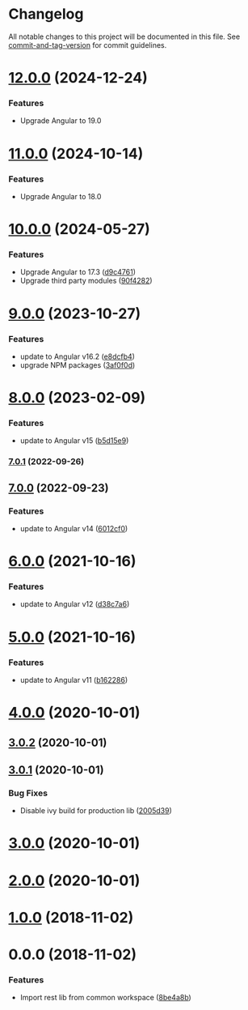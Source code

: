 # Changelog

All notable changes to this project will be documented in this file. See [commit-and-tag-version](https://github.com/absolute-version/commit-and-tag-version) for commit guidelines.

<a name="12.0.0"></a>
# [12.0.0](https://github.com/ngxp/rest/compare/v11.0.0...v12.0.0) (2024-12-24)

### Features

* Upgrade Angular to 19.0

<a name="11.0.0"></a>
# [11.0.0](https://github.com/ngxp/rest/compare/v10.0.0...v11.0.0) (2024-10-14)

### Features

* Upgrade Angular to 18.0

<a name="10.0.0"></a>
# [10.0.0](https://github.com/ngxp/rest/compare/v9.0.0...v10.0.0) (2024-05-27)

### Features

* Upgrade Angular to 17.3 ([d9c4761](https://github.com/ngxp/rest/commit/d9c4761))
* Upgrade third party modules ([90f4282](https://github.com/ngxp/rest/commit/90f4282))

<a name="9.0.0"></a>
# [9.0.0](https://github.com/ngxp/rest/compare/v8.0.0...v9.0.0) (2023-10-27)

### Features

* update to Angular v16.2 ([e8dcfb4](https://github.com/ngxp/rest/commit/e8dcfb4))
* upgrade NPM packages ([3af0f0d](https://github.com/ngxp/rest/commit/3af0f0d))

<a name="8.0.0"></a>
# [8.0.0](https://github.com/ngxp/rest/compare/v7.0.1...v8.0.0) (2023-02-09)

### Features

* update to Angular v15 ([b5d15e9](https://github.com/ngxp/rest/commit/b5d15e9))

### [7.0.1](https://github.com/ngxp/rest/compare/v7.0.0...v7.0.1) (2022-09-26)

## [7.0.0](https://github.com/ngxp/rest/compare/v6.0.0...v7.0.0) (2022-09-23)

### Features

* update to Angular v14 ([6012cf0](https://github.com/ngxp/rest/commit/6012cf0))

<a name="6.0.0"></a>
# [6.0.0](https://github.com/ngxp/rest/compare/v5.0.0...v6.0.0) (2021-10-16)

### Features

* update to Angular v12 ([d38c7a6](https://github.com/ngxp/rest/commit/d38c7a6))


<a name="5.0.0"></a>
# [5.0.0](https://github.com/ngxp/rest/compare/v4.0.0...v5.0.0) (2021-10-16)


### Features

* update to Angular v11 ([b162286](https://github.com/ngxp/rest/commit/b162286))



<a name="4.0.0"></a>
# [4.0.0](https://github.com/ngxp/rest/compare/v3.0.2...v4.0.0) (2020-10-01)



<a name="3.0.2"></a>
## [3.0.2](https://github.com/ngxp/rest/compare/v3.0.1...v3.0.2) (2020-10-01)



<a name="3.0.1"></a>
## [3.0.1](https://github.com/ngxp/rest/compare/v3.0.0...v3.0.1) (2020-10-01)


### Bug Fixes

* Disable ivy build for production lib ([2005d39](https://github.com/ngxp/rest/commit/2005d39))



<a name="3.0.0"></a>
# [3.0.0](https://github.com/ngxp/rest/compare/v2.0.0...v3.0.0) (2020-10-01)



<a name="2.0.0"></a>
# [2.0.0](https://github.com/ngxp/rest/compare/v1.0.1...v2.0.0) (2020-10-01)



<a name="1.0.0"></a>
# [1.0.0](https://github.com/ngxp/rest/compare/v0.0.0...v1.0.0) (2018-11-02)



<a name="0.0.0"></a>
# 0.0.0 (2018-11-02)


### Features

* Import rest lib from common workspace ([8be4a8b](https://github.com/ngxp/rest/commit/8be4a8b))

